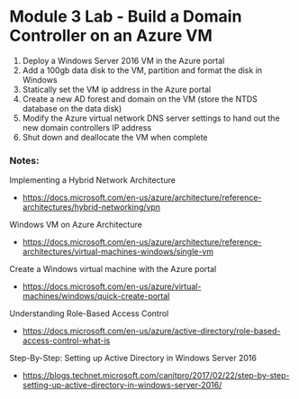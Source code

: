 # Module 3 Lab - Build a Domain Controller on an Azure VM

1. Deploy a Windows Server 2016 VM in the Azure portal
2. Add a 100gb data disk to the VM, partition and format the disk in Windows
3. Statically set the VM ip address in the Azure portal
4. Create a new AD forest and domain on the VM (store the NTDS database on the data disk)
5. Modify the Azure virtual network DNS server settings to hand out the new domain controllers IP address
6. Shut down and deallocate the VM when complete


### Notes:

Implementing a Hybrid Network Architecture
* https://docs.microsoft.com/en-us/azure/architecture/reference-architectures/hybrid-networking/vpn

Windows VM on Azure Architecture
* https://docs.microsoft.com/en-us/azure/architecture/reference-architectures/virtual-machines-windows/single-vm

Create a Windows virtual machine with the Azure portal
* https://docs.microsoft.com/en-us/azure/virtual-machines/windows/quick-create-portal

Understanding Role-Based Access Control
* https://docs.microsoft.com/en-us/azure/active-directory/role-based-access-control-what-is

Step-By-Step: Setting up Active Directory in Windows Server 2016
* https://blogs.technet.microsoft.com/canitpro/2017/02/22/step-by-step-setting-up-active-directory-in-windows-server-2016/
